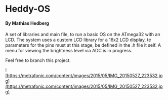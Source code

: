 # Heddy-OS
#### By Mathias Hedberg
A set of libraries and main file, to run a basic OS on the ATmega32 with an LCD.
The system uses a custom LCD library for a 16x2 LCD display, te parameters for the pins must at this stage, be defined in the .h file it self.
A menu for viewing the brightness level via ADC is in progress.

Feel free to branch this project.

![https://metrafonic.com/content/images/2015/05/IMG_20150527_223532.jpg](https://metrafonic.com/content/images/2015/05/IMG_20150527_223532.jpg)
